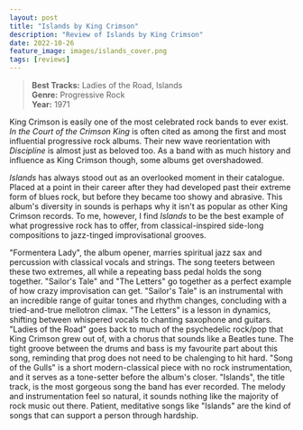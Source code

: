 ```yaml
---
layout: post
title: "Islands by King Crimson"
description: "Review of Islands by King Crimson"
date: 2022-10-26
feature_image: images/islands_cover.png
tags: [reviews]
---
```


>**Best Tracks:** Ladies of the Road, Islands<br>
>**Genre:** Progressive Rock<br>
>**Year:** 1971

King Crimson is easily one of the most celebrated rock bands to ever exist. *In the Court of the Crimson King* is often cited as among the first and most influential progressive rock albums. Their new wave reorientation with *Discipline* is almost just as beloved too. As a band with as much history and influence as King Crimson though, some albums get overshadowed.

<!--more-->

*Islands* has always stood out as an overlooked moment in their catalogue. Placed at a point in their career after they had developed past their extreme form of blues rock, but before they became too showy and abrasive. This album's diversity in sounds is perhaps why it isn't as popular as other King Crimson records. To me, however, I find *Islands* to be the best example of what progressive rock has to offer, from classical-inspired side-long compositions to jazz-tinged improvisational grooves.

"Formentera Lady", the album opener, marries spiritual jazz sax and percussion with classical vocals and strings. The song teeters between these two extremes, all while a repeating bass pedal holds the song together. "Sailor's Tale" and "The Letters" go together as a perfect example of how crazy improvisation can get. "Sailor's Tale" is an instrumental with an incredible range of guitar tones and rhythm changes, concluding with a tried-and-true mellotron climax. "The Letters" is a lesson in dynamics, shifting between whispered vocals to chanting saxophone and guitars. "Ladies of the Road" goes back to much of the psychedelic rock/pop that King Crimson grew out of, with a chorus that sounds like a Beatles tune. The tight groove between the drums and bass is my favourite part about this song, reminding that prog does not need to be chalenging to hit hard. "Song of the Gulls" is a short modern-classical piece with no rock instrumentation, and it serves as a tone-setter before the album's closer. "Islands", the title track, is the most gorgeous song the band has ever recorded. The melody and instrumentation feel so natural, it sounds nothing like the majority of rock music out there. Patient, meditative songs like "Islands" are the kind of songs that can support a person through hardship.  
